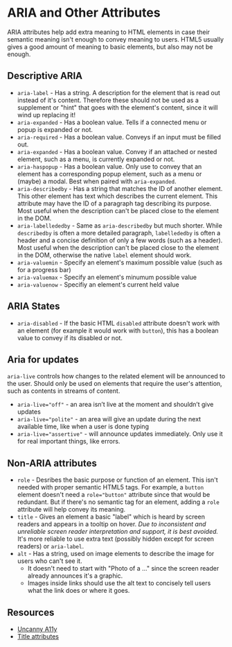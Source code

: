 # ARIA and Other Attributes

ARIA attributes help add extra meaning to HTML elements in case their semantic meaning isn't enough to convey meaning to users. HTML5 usually gives a good amount of meaning to basic elements, but also may not be enough.

## Descriptive ARIA

* `aria-label` - Has a string. A description for the element that is read out instead of it's content. Therefore these should not be used as a supplement or "hint" that goes with the element's content, since it will wind up replacing it!
* `aria-expanded` - Has a boolean value. Tells if a connected menu or popup is expanded or not.
* `aria-required` - Has a boolean value. Conveys if an input must be filled out.
* `aria-expanded` - Has a boolean value. Convey if an attached or nested element, such as a menu, is currently expanded or not.
* `aria-haspopup` - Has a boolean value. Only use to convey that an element has a corresponding popup element, such as a menu or (maybe) a modal. Best when paired with `aria-expanded`.
* `aria-describedby` - Has a string that matches the ID of another element. This other element has text which describes the current element. This attribute may have the ID of a paragraph tag describing its purpose. Most useful when the description can't be placed close to the element in the DOM.
* `aria-labellededby` - Same as `aria-describedby` but much shorter. While `describedby` is often a more detailed paragraph, `labellededby` is often a header and a concise definition of only a few words (such as a header). Most useful when the description can't be placed close to the element in the DOM, otherwise the native `label` element should work.
* `aria-valuemin` - Specify an element's maximum possible value (such as for a progress bar)
* `aria-valuemax` - Specify an element's minumum possible value
* `aria-valuenow` - Specifiy an element's current held value

## ARIA States

* `aria-disabled` - If the basic HTML `disabled` attribute doesn't work with an element (for example it would work with `button`), this has a boolean value to convey if its disabled or not.

## Aria for updates

`aria-live` controls how changes to the related element will be announced to the user. Should only be used on elements that require the user's attention, such as contents in streams of content.

* `aria-live="off"` - an area isn’t live at the moment and shouldn’t give updates
* `aria-live="polite"` - an area will give an update during the next available time, like when a user is done typing
* `aria-live="assertive"` - will announce updates immediately. Only use it for real important things, like errors.

## Non-ARIA attributes

* `role` - Desribes the basic purpose or function of an element. This isn't needed with proper semantic HTML5 tags. For example, a `button` element doesn't need a `role="button"` attribute since that would be redundant. But if there's no semantic tag for an element, adding a `role` attribute will help convey its meaning.
* `title` - Gives an element a basic "label" which is heard by screen readers and appears in a tooltip on hover. _Due to inconsistent and unreliable screen reader interpretation and support, it is best avoided._ It's more reliable to use extra text (possibly hidden except for screen readers) or `aria-label`.
* `alt` - Has a string, used on image elements to describe the image for users who can't see it.
  * It doesn't need to start with "Photo of a ..." since the screen reader already announces it's a graphic.
  * Images inside links should use the alt text to concisely tell users what the link does or where it goes.

## Resources

* [Uncanny A11y](http://adrianroselli.com/2019/02/uncanny-a11y.html)
* [Title attributes](https://developer.mozilla.org/en-US/docs/Web/HTML/Global_attributes/title#Accessibility_concerns)
